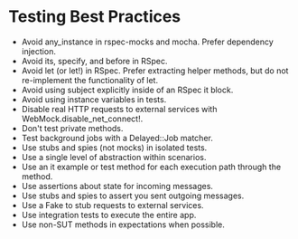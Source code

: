 Testing Best Practices
======================
* Avoid any_instance in rspec-mocks and mocha. Prefer dependency injection.
* Avoid its, specify, and before in RSpec.
* Avoid let (or let!) in RSpec. Prefer extracting helper methods, but do not re-implement the functionality of let.
* Avoid using subject explicitly inside of an RSpec it block.
* Avoid using instance variables in tests.
* Disable real HTTP requests to external services with WebMock.disable_net_connect!.
* Don't test private methods.
* Test background jobs with a Delayed::Job matcher.
* Use stubs and spies (not mocks) in isolated tests.
* Use a single level of abstraction within scenarios.
* Use an it example or test method for each execution path through the method.
* Use assertions about state for incoming messages.
* Use stubs and spies to assert you sent outgoing messages.
* Use a Fake to stub requests to external services.
* Use integration tests to execute the entire app.
* Use non-SUT methods in expectations when possible.
